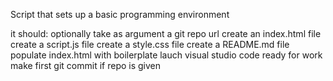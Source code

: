 Script that sets up a basic programming environment

it should:
optionally take as argument a git repo url
create an index.html file
create a script.js file
create a style.css file
create a README.md file
populate index.html with boilerplate
lauch visual studio code ready for work
make first git commit if repo is given
